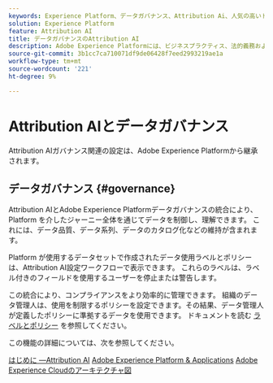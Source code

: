 ```yaml
---
keywords: Experience Platform、データガバナンス、Attribution Ai、人気の高いトピック
solution: Experience Platform
feature: Attribution AI
title: データガバナンスのAttribution AI
description: Adobe Experience Platformには、ビジネスプラクティス、法的義務および開発プロセスに準拠するために、収集されたエクスペリエンスデータを自信を持って制御できるサービスおよびツールがいくつか用意されています。
source-git-commit: 3b1cc7ca710071df9de06428f7eed2993219ae1a
workflow-type: tm+mt
source-wordcount: '221'
ht-degree: 9%

---
```


# Attribution AIとデータガバナンス

Attribution AIガバナンス関連の設定は、Adobe Experience Platformから継承されます。

## データガバナンス {#governance}

Attribution AIとAdobe Experience Platformデータガバナンスの統合により、Platform を介したジャーニー全体を通じてデータを制御し、理解できます。 これには、データ品質、データ系列、データのカタログ化などの維持が含まれます。

Platform が使用するデータセットで作成されたデータ使用ラベルとポリシーは、Attribution AI設定ワークフローで表示できます。 これらのラベルは、ラベル付きのフィールドを使用するユーザーを停止または警告します。

この統合により、コンプライアンスをより効率的に管理できます。 組織のデータ管理人は、使用を制限するポリシーを設定できます。その結果、データ管理人が定義したポリシーに準拠するデータを使用できます。 ドキュメントを読む [ラベルとポリシー](https://experienceleague.adobe.com/docs/analytics-platform/using/cja-dataviews/data-governance.html?lang=ja) を参照してください。

この機能の詳細については、次を参照してください。

[はじめに —Attribution AI](../../attribution-ai/getting-started.md)
[Adobe Experience Platform &amp; Applications](https://experienceleague.adobe.com/docs/blueprints-learn/architecture/architecture-overview/platform-applications.html)
[Adobe Experience Cloudのアーキテクチャ図](https://experienceleague.adobe.com/docs/blueprints-learn/architecture/architecture-overview/experience-cloud.html)

